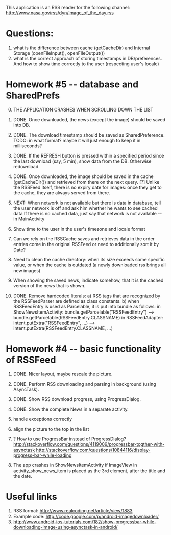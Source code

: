 This application is an RSS reader for the following channel:
	http://www.nasa.gov/rss/dyn/image_of_the_day.rss

Questions:
==========
1. what is the difference between cache (getCacheDir) and Internal Storage (openFileInput(), openFIleOutput())
2. what is the correct approach of storing timestamps in DB/preferences. And how to show time correctly to the user (respecting user's locale)

Homework #5 -- database and SharedPrefs
===========
0. THE APPLICATION CRASHES WHEN SCROLLING DOWN THE LIST

1. DONE. Once downloaded, the news (except the image) should be saved into DB. 
2. DONE. The download timestamp should be saved as SharedPreference.
   TODO: in what format? maybe it will just enough to keep it in milliseconds?
3. DONE. If the REFRESH button is pressed within a specified period since the last download (say, 5 min), show data from the DB. Otherwise redownload.
4. DONE. Once downloaded, the image should be saved in the cache (getCacheDir()) and retrieved from there on the next query.
   [?] Unlike the RSSFeed itself, there is no expiry date for images: once they get to the cache, they are always served from there.
5. NEXT: When network is not available but there is data in database, tell the user network is off and ask him whether he wants to see cached data
   If there is no cached data, just say that network is not available -- in MainActivity
6. Show time to the user in the user's timezone and locale format
7. Can we rely on the RSSCache saves and retrieves data in the order entries come in the original RSSFeed or need to additionally sort it by Date?
8. Need to clean the cache directory: when its size exceeds some specific value, or when the cache is outdated (a newly downloaded rss brings all new images)
9. When showing the saved news, indicate somehow, that it is the cached version of the news that is shown.

10. DONE. Remove hardcoded literals:
    a) RSS tags that are recognized by the RSSFeedParser are defined as class constants.
    b) when RSSFeedEntry is used as Parcelable, it is put into bundle as follows:
       in ShowNewsItemActivity: bundle.getParcelable("RSSFeedEntry") --> bundle.getParcelable(RSSFeedEntry.CLASSNAME)
       in RSSFeedAdapter: intent.putExtra("RSSFeedEntry", ...) -->  intent.putExtra(RSSFeedEntry.CLASSNAME, ...)

Homework #4 -- basic functionality of RSSFeed
===========

1. DONE. Nicer layout, maybe rescale the picture. 
2. DONE. Perform RSS downloading and parsing in background (using AsyncTask).
3. DONE. Show RSS download progress, using ProgressDialog.
4. DONE. Show the complete News in a separate activity.

5. handle exceptions correctly
6. align the picture to the top in the list
7. ? How to use ProgressBar instead of ProgressDialog?
     http://stackoverflow.com/questions/4119009/progressbar-togther-with-asynctask
     http://stackoverflow.com/questions/10844116/display-progress-bar-while-loading
8. The app crashes in ShowNewsItemActivity if ImageView in activity_show_news_item is placed as the 3rd element,
    after the title and the date.


Useful links
============

1. RSS format: http://www.realcoding.net/article/view/1883
2. Example code: http://code.google.com/p/android-imagedownloader/
3. http://www.android-ios-tutorials.com/182/show-progressbar-while-downloading-image-using-asynctask-in-android/

